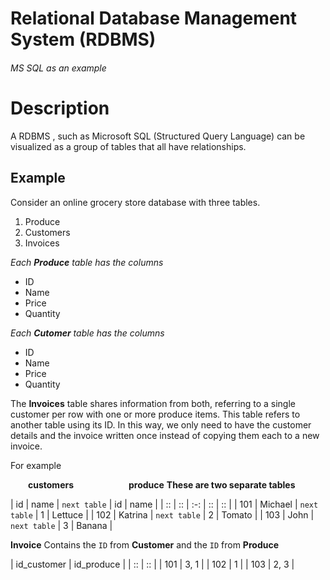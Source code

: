 # Relational Database Management System (RDBMS)

###### MS SQL as an example

# Description
A RDBMS , such as Microsoft SQL (Structured Query Language) can be visualized as a group of tables that all have relationships. 

## Example

Consider an online grocery store database with three tables.

1. Produce
2. Customers
3. Invoices

*Each **Produce** table has the columns*
- ID
- Name
- Price
- Quantity

*Each **Cutomer** table has the columns*
- ID
- Name
- Price
- Quantity

The **Invoices** table shares information from both, referring to a single customer per row with one  or more produce items. This table refers to another table using its ID. In this way, we only need to have the customer details and the invoice written once instead of copying them each to a new invoice.

For example

&emsp;&emsp;**customers**&emsp;&emsp;&emsp;&emsp;&emsp;&emsp; **produce**
**These are two separate tables**

| id | name | `next table` |  id | name | 
| :: | :: | :-: | :: | :: | 
| 101 | Michael | `next table` | 1 | Lettuce | 
| 102 | Katrina | `next table` | 2 | Tomato | 
| 103 | John | `next table` | 3 | Banana | 

**Invoice**
Contains the `ID` from **Customer** and the `ID` from **Produce**

| id_customer | id_produce | 
| :: | :: | 
| 101 | 3, 1 | 
| 102 | 1 | 
| 103 | 2, 3 | 
